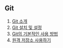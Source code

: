 ## Git

1. [Git 소개](https://docs.google.com/document/d/1VzUb8p6aE12rrkj_0_90_9zCKesDSzV7rxMIextt5p8)
2. [Git 설치 및 설정](https://docs.google.com/document/d/1vYZdl_cBRwB4JWnXHPYk-5SSE75aGZcDEsRUiaLwras)
3. [Git의 기본적인 사용 방법](https://docs.google.com/document/d/1dhg4WO5JiJW5KA6FToLNEtH2TvzbFdRjm_RmqIQZa9A)
4. [원격 저장소 사용하기](https://docs.google.com/document/d/1Miv3-Buzrq3p8wOYd6yTjgmFU_dfYfZ2_HxsQVdUUE8)
